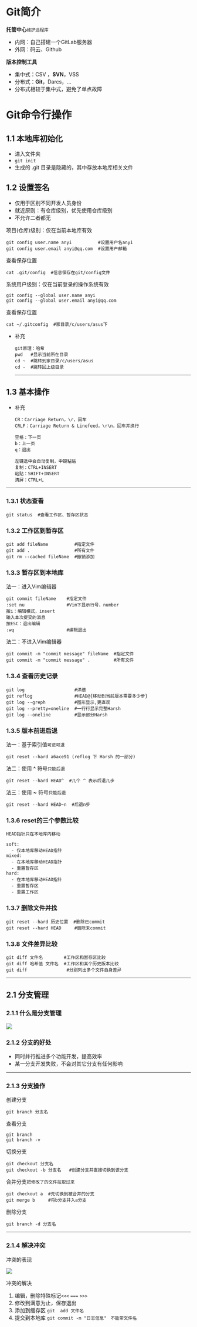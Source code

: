 # Git简介
**托管中心**`维护远程库`

- 内网：自己搭建一个GitLab服务器
- 外网：码云、Github

**版本控制工具**

- 集中式：CSV ，**SVN**，VSS
- 分布式：**Git**，Darcs，...
- 分布式相较于集中式，避免了单点故障

# Git命令行操作
## 1.1 本地库初始化

* 进入文件夹
* `git init`
* 生成的 .git 目录是隐藏的，其中存放本地库相关文件

## 1.2 设置签名
* 仅用于区别不同开发人员身份
* 就近原则：有仓库级别，优先使用仓库级别
* 不允许二者都无

项目(仓库)级别：仅在当前本地库有效
  ```
  git config user.name anyi          #设置用户名anyi
  git config user.email anyi@qq.com  #设置用户邮箱
  ```
查看保存位置
 ```
 cat .git/config  #信息保存在git/config文件
 ```

系统用户级别：仅在当前登录的操作系统有效
  ```
  git config --global user.name anyi
  git config --global user.email anyi@qq.com
  ```
查看保存位置
  ```
  cat ~/.gitconfig  #家目录/c/users/asus下
  ```
- 补充
  ```
  git原理：哈希
  pwd   #显示当前所在目录
  cd ~  #跳转到家目录/c/users/asus
  cd -  #跳转回上级目录
  ```
  ***
## 1.3 基本操作
- 补充
  ```
  CR：Carriage Return，\r，回车
  CRLF：Carriage Return & Linefeed，\r\n，回车并换行

  空格：下一页
  b：上一页
  q：退出

  左键选中会自动复制，中键粘贴
  复制：CTRL+INSERT
  粘贴：SHIFT+INSERT
  清屏：CTRL+L

  ```
***
### 1.3.1 状态查看

```
git status  #查看工作区、暂存区状态
```

### 1.3.2 工作区到暂存区
```
git add fileName          #指定文件
git add .                 #所有文件
git rm --cached fileName  #撤销添加
```

### 1.3.3 暂存区到本地库
法一：进入Vim编辑器

 ```
 git commit fileName    #指定文件
 :set nu                #Vim下显示行号，number
 按i：编辑模式，insert
 输入本次提交的消息
 按ESC：退出编辑
 :wq                    #编辑退出
 ```
法二：不进入Vim编辑器

 ```
 git commit -m "commit message" fileName  #指定文件
 git commit -m "commit message" .         #所有文件
 ```
### 1.3.4 查看历史记录

```
git log                   #详细
git reflog                #HEAD@{移动到当前版本需要多少步}
git log --greph           #图形显示,更直观
git log --pretty=oneline  #一行行显示完整Harsh
git log --oneline         #显示部分Harsh
```

### 1.3.5 版本前进后退

法一：基于索引值`可进可退`

  ```
  git reset --hard a6ace91 (reflog 下 Harsh 的一部分)
  ```

法二：使用 **^** 符号`只能后退`

  ```
  git reset --hard HEAD^  #几个 ^ 表示后退几步
  ```

法三：使用 **~** 符号`只能后退`

  ```
  git reset --hard HEAD~n  #后退n步
  ```

### 1.3.6 reset的三个参数比较

```
HEAD指针只在本地库内移动

soft: 
  - 仅本地库移动HEAD指针
mixed:
  - 在本地库移动HEAD指针
  - 重置暂存区
hard:
  - 在本地库移动HEAD指针
  - 重置暂存区
  - 重置工作区
```

### 1.3.7 删除文件并找
~~~
git reset --hard 历史位置  #删除已commit
git reset --hard HEAD     #删除未commit
~~~

### 1.3.8 文件差异比较

```
git diff 文件名        #工作区和暂存区比较
git diff 哈希值 文件名  #工作区和某个历史版本比较
git diff               #分别列出多个文件自身差异
```
---
## 2.1 分支管理

### 2.1.1 什么是分支管理

![](image\分支.png)

### 2.1.2 分支的好处

- 同时并行推进多个功能开发，提高效率
- 某一分支开发失败，不会对其它分支有任何影响
---
### 2.1.3 分支操作

创建分支

~~~
git branch 分支名
~~~

查看分支

~~~
git branch
git branch -v 
~~~

切换分支

~~~
git checkout 分支名
git checkout -b 分支名   #创建分支并直接切换到该分支
~~~

合并分支`把修改了的文件拉取过来`

~~~
git checkout a  #先切换到被合并的分支
git merge b     #将b分支并入a分支
~~~

删除分支

~~~
git branch -d 分支名
~~~
---
### 2.1.4 解决冲突

冲突的表现

![](image\冲突.png)

冲突的解决
1. 编辑，删除特殊标记`<<<` `===` `>>>`
2. 修改到满意为止，保存退出
3. 添加到缓存区 `git  add 文件名`
4. 提交到本地库 `git commit -m "日志信息" ` `不能带文件名`
